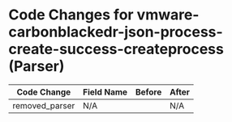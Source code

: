 # Code Changes for vmware-carbonblackedr-json-process-create-success-createprocess (Parser)

| Code Change | Field Name | Before | After |
|-------------|------------|--------|-------|
| removed_parser | N/A |  | N/A |